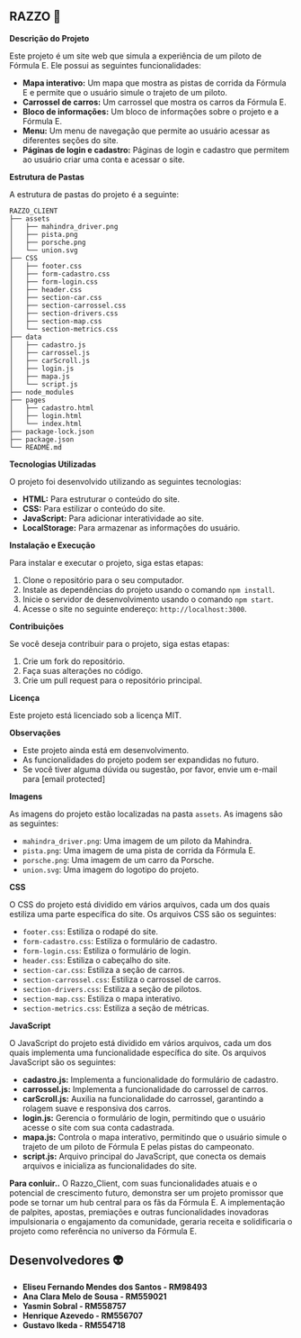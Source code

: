 ## **RAZZO** 🚀

**Descrição do Projeto**

Este projeto é um site web que simula a experiência de um piloto de Fórmula E. Ele possui as seguintes funcionalidades:

* **Mapa interativo:** Um mapa que mostra as pistas de corrida da Fórmula E e permite que o usuário simule o trajeto de um piloto.
* **Carrossel de carros:** Um carrossel que mostra os carros da Fórmula E.
* **Bloco de informações:** Um bloco de informações sobre o projeto e a Fórmula E.
* **Menu:** Um menu de navegação que permite ao usuário acessar as diferentes seções do site.
* **Páginas de login e cadastro:** Páginas de login e cadastro que permitem ao usuário criar uma conta e acessar o site.

**Estrutura de Pastas**

A estrutura de pastas do projeto é a seguinte:

```
RAZZO_CLIENT
├── assets
│   ├── mahindra_driver.png
│   ├── pista.png
│   ├── porsche.png
│   └── union.svg
├── CSS
│   ├── footer.css
│   ├── form-cadastro.css
│   ├── form-login.css
│   ├── header.css
│   ├── section-car.css
│   ├── section-carrossel.css
│   ├── section-drivers.css
│   ├── section-map.css
│   └── section-metrics.css
├── data
│   ├── cadastro.js
│   ├── carrossel.js
│   ├── carScroll.js
│   ├── login.js
│   ├── mapa.js
│   └── script.js
├── node_modules
├── pages
│   ├── cadastro.html
│   ├── login.html
│   └── index.html
├── package-lock.json
├── package.json
└── README.md
```

**Tecnologias Utilizadas**

O projeto foi desenvolvido utilizando as seguintes tecnologias:

* **HTML:** Para estruturar o conteúdo do site.
* **CSS:** Para estilizar o conteúdo do site.
* **JavaScript:** Para adicionar interatividade ao site.
* **LocalStorage:** Para armazenar as informações do usuário.

**Instalação e Execução**

Para instalar e executar o projeto, siga estas etapas:

1. Clone o repositório para o seu computador.
2. Instale as dependências do projeto usando o comando `npm install`.
3. Inicie o servidor de desenvolvimento usando o comando `npm start`.
4. Acesse o site no seguinte endereço: `http://localhost:3000`.

**Contribuições**

Se você deseja contribuir para o projeto, siga estas etapas:

1. Crie um fork do repositório.
2. Faça suas alterações no código.
3. Crie um pull request para o repositório principal.

**Licença**

Este projeto está licenciado sob a licença MIT.

**Observações**

* Este projeto ainda está em desenvolvimento.
* As funcionalidades do projeto podem ser expandidas no futuro.
* Se você tiver alguma dúvida ou sugestão, por favor, envie um e-mail para [email protected]

**Imagens**

As imagens do projeto estão localizadas na pasta `assets`. As imagens são as seguintes:

* `mahindra_driver.png`: Uma imagem de um piloto da Mahindra.
* `pista.png`: Uma imagem de uma pista de corrida da Fórmula E.
* `porsche.png`: Uma imagem de um carro da Porsche.
* `union.svg`: Uma imagem do logotipo do projeto.

**CSS**

O CSS do projeto está dividido em vários arquivos, cada um dos quais estiliza uma parte específica do site. Os arquivos CSS são os seguintes:

* `footer.css`: Estiliza o rodapé do site.
* `form-cadastro.css`: Estiliza o formulário de cadastro.
* `form-login.css`: Estiliza o formulário de login.
* `header.css`: Estiliza o cabeçalho do site.
* `section-car.css`: Estiliza a seção de carros.
* `section-carrossel.css`: Estiliza o carrossel de carros.
* `section-drivers.css`: Estiliza a seção de pilotos.
* `section-map.css`: Estiliza o mapa interativo.
* `section-metrics.css`: Estiliza a seção de métricas.

**JavaScript**

O JavaScript do projeto está dividido em vários arquivos, cada um dos quais implementa uma funcionalidade específica do site. Os arquivos JavaScript são os seguintes:

* **cadastro.js:** Implementa a funcionalidade do formulário de cadastro.
* **carrossel.js:** Implementa a funcionalidade do carrossel de carros.
* **carScroll.js:** Auxilia na funcionalidade do carrossel, garantindo a rolagem suave e responsiva dos carros.
* **login.js:** Gerencia o formulário de login, permitindo que o usuário acesse o site com sua conta cadastrada.
* **mapa.js:** Controla o mapa interativo, permitindo que o usuário simule o trajeto de um piloto de Fórmula E pelas pistas do campeonato.
* **script.js:** Arquivo principal do JavaScript, que conecta os demais arquivos e inicializa as funcionalidades do site.

**Para conluir..**
O Razzo_Client, com suas funcionalidades atuais e o potencial de crescimento futuro, demonstra ser um projeto promissor que pode se tornar um hub central para os fãs da Fórmula E. A implementação de palpites, apostas, premiações e outras funcionalidades inovadoras impulsionaria o engajamento da comunidade, geraria receita e solidificaria o projeto como referência no universo da Fórmula E.

## Desenvolvedores :alien:
- **Eliseu Fernando Mendes dos Santos - RM98493**
- **Ana Clara Melo de Sousa - RM559021**
- **Yasmin Sobral - RM558757**
- **Henrique Azevedo - RM556707**
- **Gustavo Ikeda - RM554718**
